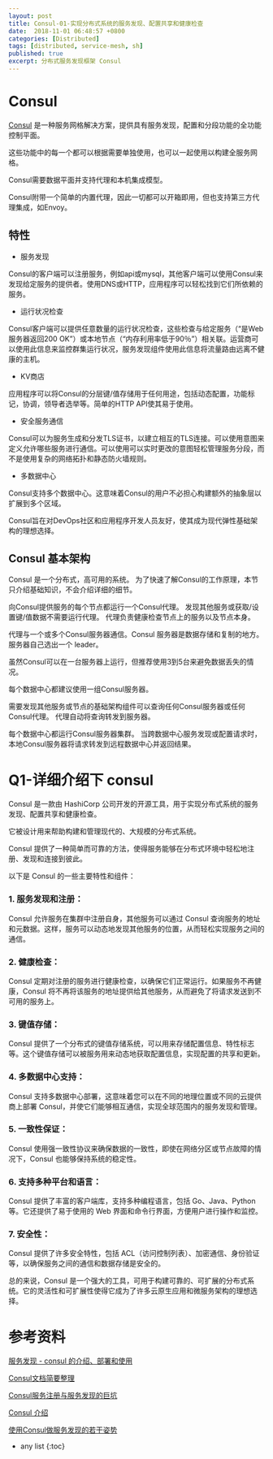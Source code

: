 ```yaml
---
layout: post
title: Consul-01-实现分布式系统的服务发现、配置共享和健康检查
date:  2018-11-01 06:48:57 +0800
categories: [Distributed]
tags: [distributed, service-mesh, sh]
published: true
excerpt: 分布式服务发现框架 Consul
---
```


# Consul

[Consul](https://www.consul.io/)  是一种服务网格解决方案，提供具有服务发现，配置和分段功能的全功能控制平面。

这些功能中的每一个都可以根据需要单独使用，也可以一起使用以构建全服务网格。 

Consul需要数据平面并支持代理和本机集成模型。 

Consul附带一个简单的内置代理，因此一切都可以开箱即用，但也支持第三方代理集成，如Envoy。

## 特性

- 服务发现

Consul的客户端可以注册服务，例如api或mysql，其他客户端可以使用Consul来发现给定服务的提供者。使用DNS或HTTP，应用程序可以轻松找到它们所依赖的服务。

- 运行状况检查

Consul客户端可以提供任意数量的运行状况检查，这些检查与给定服务（“是Web服务器返回200 OK”）或本地节点（“内存利用率低于90％”）相关联。运营商可以使用此信息来监控群集运行状况，服务发现组件使用此信息将流量路由远离不健康的主机。

- KV商店

应用程序可以将Consul的分层键/值存储用于任何用途，包括动态配置，功能标记，协调，领导者选举等。简单的HTTP API使其易于使用。

- 安全服务通信

Consul可以为服务生成和分发TLS证书，以建立相互的TLS连接。可以使用意图来定义允许哪些服务进行通信。可以使用可以实时更改的意图轻松管理服务分段，而不是使用复杂的网络拓扑和静态防火墙规则。

- 多数据中心

Consul支持多个数据中心。这意味着Consul的用户不必担心构建额外的抽象层以扩展到多个区域。

Consul旨在对DevOps社区和应用程序开发人员友好，使其成为现代弹性基础架构的理想选择。

## Consul 基本架构

Consul 是一个分布式，高可用的系统。 为了快速了解Consul的工作原理，本节只介绍基础知识，不会介绍详细的细节。

向Consul提供服务的每个节点都运行一个Consul代理。 发现其他服务或获取/设置键/值数据不需要运行代理。 代理负责健康检查节点上的服务以及节点本身。

代理与一个或多个Consul服务器通信。Consul 服务器是数据存储和复制的地方。 服务器自己选出一个 leader。 

虽然Consul可以在一台服务器上运行，但推荐使用3到5台来避免数据丢失的情况。 

每个数据中心都建议使用一组Consul服务器。

需要发现其他服务或节点的基础架构组件可以查询任何Consul服务器或任何Consul代理。 代理自动将查询转发到服务器。

每个数据中心都运行Consul服务器集群。 当跨数据中心服务发现或配置请求时，本地Consul服务器将请求转发到远程数据中心并返回结果。

# Q1-详细介绍下 consul

Consul 是一款由 HashiCorp 公司开发的开源工具，用于实现分布式系统的服务发现、配置共享和健康检查。

它被设计用来帮助构建和管理现代的、大规模的分布式系统。

Consul 提供了一种简单而可靠的方法，使得服务能够在分布式环境中轻松地注册、发现和连接到彼此。

以下是 Consul 的一些主要特性和组件：

### 1. 服务发现和注册：
Consul 允许服务在集群中注册自身，其他服务可以通过 Consul 查询服务的地址和元数据。这样，服务可以动态地发现其他服务的位置，从而轻松实现服务之间的通信。

### 2. 健康检查：
Consul 定期对注册的服务进行健康检查，以确保它们正常运行。如果服务不再健康，Consul 将不再将该服务的地址提供给其他服务，从而避免了将请求发送到不可用的服务上。

### 3. 键值存储：
Consul 提供了一个分布式的键值存储系统，可以用来存储配置信息、特性标志等。这个键值存储可以被服务用来动态地获取配置信息，实现配置的共享和更新。

### 4. 多数据中心支持：
Consul 支持多数据中心部署，这意味着您可以在不同的地理位置或不同的云提供商上部署 Consul，并使它们能够相互通信，实现全球范围内的服务发现和管理。

### 5. 一致性保证：
Consul 使用强一致性协议来确保数据的一致性，即使在网络分区或节点故障的情况下，Consul 也能够保持系统的稳定性。

### 6. 支持多种平台和语言：
Consul 提供了丰富的客户端库，支持多种编程语言，包括 Go、Java、Python 等。它还提供了易于使用的 Web 界面和命令行界面，方便用户进行操作和监控。

### 7. 安全性：
Consul 提供了许多安全特性，包括 ACL（访问控制列表）、加密通信、身份验证等，以确保服务之间的通信和数据存储是安全的。

总的来说，Consul 是一个强大的工具，可用于构建可靠的、可扩展的分布式系统。它的灵活性和可扩展性使得它成为了许多云原生应用和微服务架构的理想选择。



# 参考资料

[服务发现 - consul 的介绍、部署和使用](https://www.cnblogs.com/xiaohanlin/p/8016803.html)

[Consul文档简要整理](http://www.cnblogs.com/Summer7C/p/7327109.html)

[Consul服务注册与服务发现的巨坑](http://blog.51cto.com/qiangmzsx/2086174)

[Consul 介绍](https://www.jianshu.com/p/e0986abbfe48)

[使用Consul做服务发现的若干姿势](https://mp.weixin.qq.com/s/950r6ImhLvF8_m9WSYL5uQ)

* any list
{:toc}